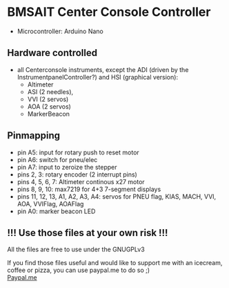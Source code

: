 # BMSAIT Center Console Controller
* Microcontroller: Arduino Nano
## Hardware controlled
* all Centerconsole instruments, except the ADI (driven by the InstrumentpanelController?) and HSI (graphical version):
  * Altimeter
  * ASI (2 needles), 
  * VVI (2 servos)
  * AOA (2 servos)
  * MarkerBeacon
## Pinmapping
- pin A5: input for rotary push to reset motor
- pin A6: switch for pneu/elec
- pin A7: input to zeroize the stepper 
- pins 2, 3: rotary encoder (2 interrupt pins)
- pins 4, 5, 6, 7: Altimeter continous x27 motor
- pins 8, 9, 10: max7219 for 4+3 7-segment displays
- pins 11, 12, 13, A1, A2, A3, A4: servos for PNEU flag, KIAS, MACH, VVI, AOA, VVIFlag, AOAFlag
- pin A0: marker beacon LED

## !!! Use those files at your own risk !!!

All the files are free to use under the GNUGPLv3

If you find those files useful and would like to support me with an icecream, coffee or pizza, you can use paypal.me to do so ;)  
[Paypal.me](https://paypal.me/MichiHirczy)
